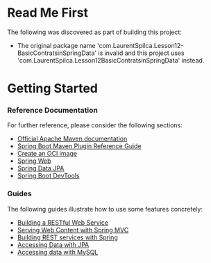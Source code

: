 # Read Me First
The following was discovered as part of building this project:

* The original package name 'com.LaurentSpilca.Lesson12-BasicContratsinSpringData' is invalid and this project uses 'com.LaurentSpilca.Lesson12BasicContratsinSpringData' instead.

# Getting Started

### Reference Documentation
For further reference, please consider the following sections:

* [Official Apache Maven documentation](https://maven.apache.org/guides/index.html)
* [Spring Boot Maven Plugin Reference Guide](https://docs.spring.io/spring-boot/docs/3.2.0/maven-plugin/reference/html/)
* [Create an OCI image](https://docs.spring.io/spring-boot/docs/3.2.0/maven-plugin/reference/html/#build-image)
* [Spring Web](https://docs.spring.io/spring-boot/docs/3.2.0/reference/htmlsingle/index.html#web)
* [Spring Data JPA](https://docs.spring.io/spring-boot/docs/3.2.0/reference/htmlsingle/index.html#data.sql.jpa-and-spring-data)
* [Spring Boot DevTools](https://docs.spring.io/spring-boot/docs/3.2.0/reference/htmlsingle/index.html#using.devtools)

### Guides
The following guides illustrate how to use some features concretely:

* [Building a RESTful Web Service](https://spring.io/guides/gs/rest-service/)
* [Serving Web Content with Spring MVC](https://spring.io/guides/gs/serving-web-content/)
* [Building REST services with Spring](https://spring.io/guides/tutorials/rest/)
* [Accessing Data with JPA](https://spring.io/guides/gs/accessing-data-jpa/)
* [Accessing data with MySQL](https://spring.io/guides/gs/accessing-data-mysql/)

